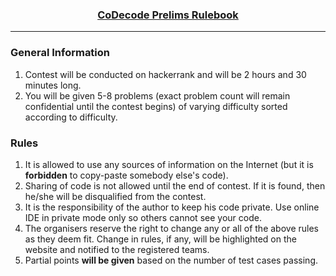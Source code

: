 ### <center> <u>CoDecode Prelims Rulebook</u> </center>
---

### General Information

1. Contest will be conducted on hackerrank and will be 2 hours and 30 minutes long.
2. You will be given 5-8 problems (exact problem count will remain confidential until the contest begins) of varying difficulty sorted according to difficulty.

### Rules

1. It is allowed to use any sources of information on the Internet (but it is **forbidden** to copy-paste somebody else's code).
2. Sharing of code is not allowed until the end of contest. If it is found, then he/she will be disqualified from the contest.
3. It is the responsibility of the author to keep his code private. Use online IDE in private mode only so others cannot see your code.
4. The organisers reserve the right to change any or all of the above rules as they deem fit. Change in rules, if any, will be highlighted on the website and notified to the registered teams.
5. Partial points **will be given** based on the number of test cases passing.